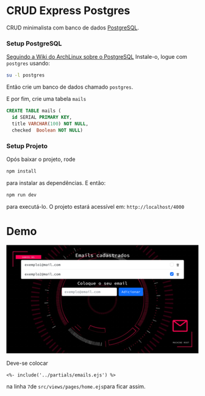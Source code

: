 # CRUD Express Postgres

CRUD minimalista com banco de dados [PostgreSQL](https://www.postgresql.org/download/).

### Setup PostgreSQL

[Seguindo a Wiki do ArchLinux sobre o PostgreSQL](https://wiki.archlinux.org/title/PostgreSQL)
Instale-o, logue com `postgres` usando:
```bash
su -l postgres
```
Então crie um banco de dados chamado `postgres`.

E por fim, crie uma tabela `mails`

```SQL
CREATE TABLE mails (
  id SERIAL PRIMARY KEY,
  title VARCHAR(100) NOT NULL,
  checked  Boolean NOT NULL)
```

### Setup Projeto
Opós baixar o projeto, rode
```bash
npm install
```
para instalar as dependências.
E então:

```bash
npm run dev
```
para executá-lo.
O projeto estará acessível em: `http://localhost/4000`


# Demo

![demo.png](src/public/demo.png)

Deve-se colocar
```ejs
<%- include('../partials/emails.ejs') %>
```
na linha `7`de `src/views/pages/home.ejs`para ficar assim.





